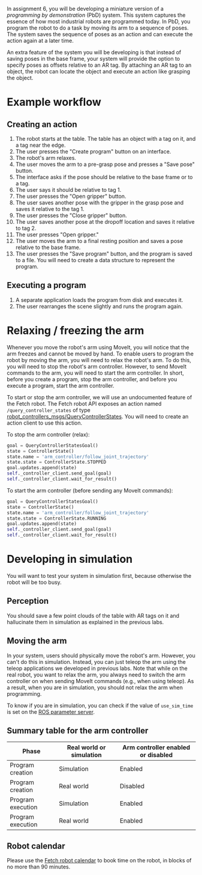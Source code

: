 In assignment 6, you will be developing a miniature version of a *programming by demonstration* (PbD) system.
This system captures the essence of how most industrial robots are programmed today.
In PbD, you program the robot to do a task by moving its arm to a sequence of poses.
The system saves the sequence of poses as an action and can execute the action again at a later time.

An extra feature of the system you will be developing is that instead of saving poses in the base frame, your system will provide the option to specify poses as offsets relative to an AR tag.
By attaching an AR tag to an object, the robot can locate the object and execute an action like grasping the object.

# Example workflow
## Creating an action
1. The robot starts at the table. The table has an object with a tag on it, and a tag near the edge.
1. The user presses the "Create program" button on an interface.
1. The robot's arm relaxes.
1. The user moves the arm to a pre-grasp pose and presses a "Save pose" button.
1. The interface asks if the pose should be relative to the base frame or to a tag.
1. The user says it should be relative to tag 1.
1. The user presses the "Open gripper" button.
1. The user saves another pose with the gripper in the grasp pose and saves it relative to the tag 1.
1. The user presses the "Close gripper" button.
1. The user saves another pose at the dropoff location and saves it relative to tag 2.
1. The user presses "Open gripper."
1. The user moves the arm to a final resting position and saves a pose relative to the base frame.
1. The user presses the "Save program" button, and the program is saved to a file. You will need to create a data structure to represent the program.

## Executing a program
1. A separate application loads the program from disk and executes it.
1. The user rearranges the scene slightly and runs the program again.

# Relaxing / freezing the arm
Whenever you move the robot's arm using MoveIt, you will notice that the arm freezes and cannot be moved by hand.
To enable users to program the robot by moving the arm, you will need to relax the robot's arm.
To do this, you will need to stop the robot's arm controller.
However, to send MoveIt commands to the arm, you will need to start the arm controller.
In short, before you create a program, stop the arm controller, and before you execute a program, start the arm controller.

To start or stop the arm controller, we will use an undocumented feature of the Fetch robot.
The Fetch robot API exposes an action named `/query_controller_states` of type [robot_controllers_msgs/QueryControllerStates](http://docs.ros.org/indigo/api/robot_controllers_msgs/html/action/QueryControllerStates.html).
You will need to create an action client to use this action.

To stop the arm controller (relax):
```py
goal = QueryControllerStatesGoal()
state = ControllerState()
state.name = 'arm_controller/follow_joint_trajectory'
state.state = ControllerState.STOPPED
goal.updates.append(state)
self._controller_client.send_goal(goal)
self._controller_client.wait_for_result()
```

To start the arm controller (before sending any MoveIt commands):
```py
goal = QueryControllerStatesGoal()
state = ControllerState()
state.name = 'arm_controller/follow_joint_trajectory'
state.state = ControllerState.RUNNING
goal.updates.append(state)
self._controller_client.send_goal(goal)
self._controller_client.wait_for_result()
```

# Developing in simulation
You will want to test your system in simulation first, because otherwise the robot will be too busy.

## Perception
You should save a few point clouds of the table with AR tags on it and hallucinate them in simulation as explained in the previous labs.

## Moving the arm
In your system, users should physically move the robot's arm.
However, you can't do this in simulation.
Instead, you can just teleop the arm using the teleop applications we developed in previous labs.
Note that while on the real robot, you want to relax the arm, you always need to switch the arm controller on when sending MoveIt commands (e.g., when using teleop).
As a result, when you are in simulation, you should not relax the arm when programming.

To know if you are in simulation, you can check if the value of `use_sim_time` is set on the [ROS parameter server](http://wiki.ros.org/rospy/Overview/Parameter%20Server).

## Summary table for the arm controller
Phase | Real world or simulation | Arm controller enabled or disabled
--- | --- | ---
Program creation | Simulation | Enabled
Program creation | Real world | Disabled
Program execution | Simulation | Enabled
Program execution | Real world | Enabled

## Robot calendar
Please use the [Fetch robot calendar](https://calendar.google.com/calendar/embed?mode=week&src=cs.washington.edu_u990n37gkbs31e810jctf0ial8%40group.calendar.google.com&ctz=America/Los_Angeles) to book time on the robot, in blocks of no more than 90 minutes.
